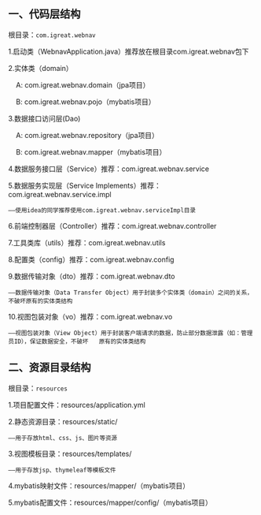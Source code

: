 ## 一、代码层结构
根目录：`com.igreat.webnav`

1.启动类（WebnavApplication.java）推荐放在根目录com.igreat.webnav包下

2.实体类（domain）

    A: com.igreat.webnav.domain（jpa项目）

    B: com.igreat.webnav.pojo（mybatis项目）

3.数据接口访问层(Dao)

    A: com.igreat.webnav.repository（jpa项目）

    B: com.igreat.webnav.mapper（mybatis项目）

4.数据服务接口层（Service）推荐：com.igreat.webnav.service

5.数据服务实现层（Service Implements）推荐：com.igreat.webnav.service.impl

```
——使用idea的同学推荐使用com.igreat.webnav.serviceImpl目录
```

6.前端控制器层（Controller）推荐：com.igreat.webnav.controller

7.工具类库（utils）推荐：com.igreat.webnav.utils

8.配置类（config）推荐：com.igreat.webnav.config

9.数据传输对象（dto）推荐：com.igreat.webnav.dto

```
——数据传输对象（Data Transfer Object）用于封装多个实体类（domain）之间的关系，不破坏原有的实体类结构
```

10.视图包装对象（vo）推荐：com.igreat.webnav.vo

```
——视图包装对象（View Object）用于封装客户端请求的数据，防止部分数据泄露（如：管理员ID），保证数据安全，不破坏   原有的实体类结构
```

## 二、资源目录结构

根目录：`resources`

1.项目配置文件：resources/application.yml

2.静态资源目录：resources/static/

    ——用于存放html、css、js、图片等资源

3.视图模板目录：resources/templates/

    ——用于存放jsp、thymeleaf等模板文件

4.mybatis映射文件：resources/mapper/（mybatis项目）

5.mybatis配置文件：resources/mapper/config/（mybatis项目）